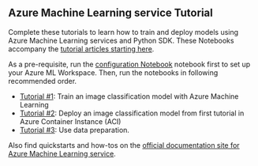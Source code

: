 ## Azure Machine Learning service Tutorial

Complete these tutorials to learn how to train and deploy models using Azure Machine Learning services and Python SDK. These Notebooks accompany the [tutorial articles starting here]([https://docs.microsoft.com/en-us/azure/machine-learning/service/tutorial-train-models-with-aml]).

As a pre-requisite, run the [configuration Notebook](../configuration.ipynb) notebook first to set up your Azure ML Workspace. Then, run the notebooks in following recommended order.

 * [Tutorial #1](img-classification-part1-training.ipynb): Train an image classification model with Azure Machine Learning
 * [Tutorial #2](img-classification-part2-deploy.ipynb):  Deploy an image classification model from first tutorial in Azure Container Instance (ACI)
 * [Tutorial #3](regression-part1-data-prep.ipynb): Use data preparation.

 Also find quickstarts and how-tos on the [official documentation site for Azure Machine Learning service](https://docs.microsoft.com/en-us/azure/machine-learning/service/).
